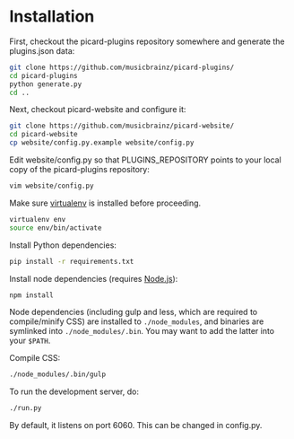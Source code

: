 # Installation

First, checkout the picard-plugins repository somewhere and generate the plugins.json data:

```bash
git clone https://github.com/musicbrainz/picard-plugins/
cd picard-plugins
python generate.py
cd ..
```

Next, checkout picard-website and configure it:

```bash
git clone https://github.com/musicbrainz/picard-website/
cd picard-website
cp website/config.py.example website/config.py
```

Edit website/config.py so that PLUGINS_REPOSITORY points to your local copy of the picard-plugins repository:

```bash
vim website/config.py
```

Make sure [virtualenv](http://virtualenv.readthedocs.org/en/latest/) is installed before proceeding.

```bash
virtualenv env
source env/bin/activate
```

Install Python dependencies:

```bash
pip install -r requirements.txt
```

Install node dependencies (requires [Node.js](http://nodejs.org/download/)):

```bash
npm install
```

Node dependencies (including gulp and less, which are required to compile/minify CSS) are installed to `./node_modules`, and binaries are symlinked into `./node_modules/.bin`. You may want to add the latter into your `$PATH`.

Compile CSS:

```bash
./node_modules/.bin/gulp
```

To run the development server, do:

```bash
./run.py
```

By default, it listens on port 6060. This can be changed in config.py.
